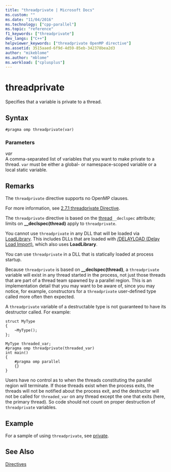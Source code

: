 ```yaml
---
title: "threadprivate | Microsoft Docs"
ms.custom: ""
ms.date: "11/04/2016"
ms.technology: ["cpp-parallel"]
ms.topic: "reference"
f1_keywords: ["threadprivate"]
dev_langs: ["C++"]
helpviewer_keywords: ["threadprivate OpenMP directive"]
ms.assetid: 3515aaed-6f9d-4d59-85eb-342378bea2d3
author: "mikeblome"
ms.author: "mblome"
ms.workload: ["cplusplus"]
---
```

# threadprivate

Specifies that a variable is private to a thread.

## Syntax

```
#pragma omp threadprivate(var)
```

### Parameters

*var*<br/>
A comma-separated list of variables that you want to make private to a thread. `var` must be either a global- or namespace-scoped variable or a local static variable.

## Remarks

The `threadprivate` directive supports no OpenMP clauses.

For more information, see [2.7.1 threadprivate Directive](../../../parallel/openmp/2-7-1-threadprivate-directive.md).

The `threadprivate` directive is based on the [thread](../../../cpp/thread.md)`__declspec` attribute; limits on **__declspec(thread)** apply to `threadprivate`.

You cannot use `threadprivate` in any DLL that will be loaded via [LoadLibrary](/windows/desktop/api/libloaderapi/nf-libloaderapi-loadlibrarya).  This includes DLLs that are loaded with [/DELAYLOAD (Delay Load Import)](../../../build/reference/delayload-delay-load-import.md), which also uses **LoadLibrary**.

You can use `threadprivate` in a DLL that is statically loaded at process startup.

Because `threadprivate` is based on **__declspec(thread)**, a `threadprivate` variable will exist in any thread started in the process, not just those threads that are part of a thread team spawned by a parallel region.  This is an implementation detail that you may want to be aware of, since you may notice, for example, constructors for a `threadprivate` user-defined type called more often then expected.

A `threadprivate` variable of a destructable type is not guaranteed to have its destructor called.  For example:

```
struct MyType
{
    ~MyType();
};

MyType threaded_var;
#pragma omp threadprivate(threaded_var)
int main()
{
    #pragma omp parallel
    {}
}
```

Users have no control as to when the threads constituting the parallel region will terminate.  If those threads exist when the process exits, the threads will not be notified about the process exit, and the destructor will not be called for `threaded_var` on any thread except the one that exits (here, the primary thread).  So code should not count on proper destruction of `threadprivate` variables.

## Example

For a sample of using `threadprivate`, see [private](../../../parallel/openmp/reference/private-openmp.md).

## See Also

[Directives](../../../parallel/openmp/reference/openmp-directives.md)